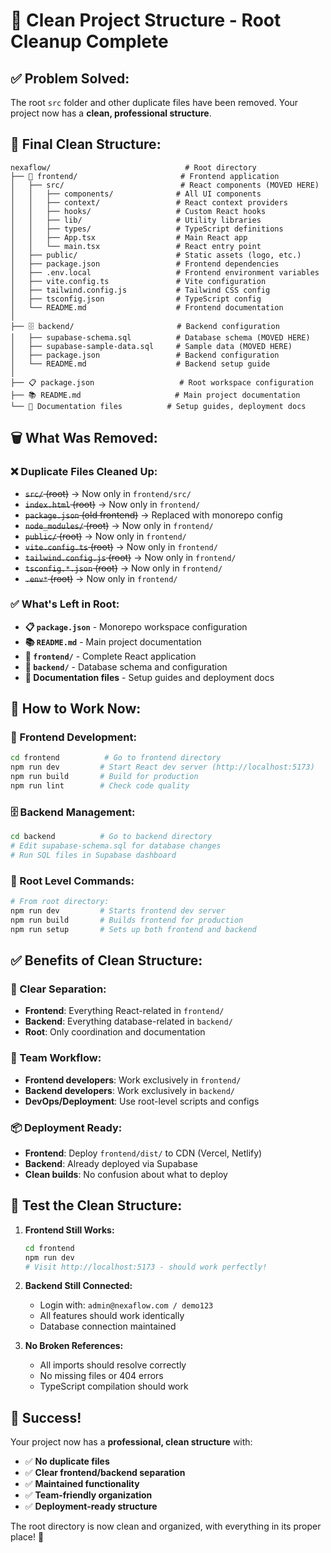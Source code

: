 # 🎯 **Clean Project Structure - Root Cleanup Complete**

## ✅ **Problem Solved:**
The root `src` folder and other duplicate files have been removed. Your project now has a **clean, professional structure**.

## 📁 **Final Clean Structure:**

```
nexaflow/                              # Root directory
├── 📱 frontend/                       # Frontend application
│   ├── src/                          # React components (MOVED HERE)
│   │   ├── components/              # All UI components
│   │   ├── context/                 # React context providers  
│   │   ├── hooks/                   # Custom React hooks
│   │   ├── lib/                     # Utility libraries
│   │   ├── types/                   # TypeScript definitions
│   │   ├── App.tsx                  # Main React app
│   │   └── main.tsx                 # React entry point
│   ├── public/                      # Static assets (logo, etc.)
│   ├── package.json                 # Frontend dependencies
│   ├── .env.local                   # Frontend environment variables
│   ├── vite.config.ts               # Vite configuration
│   ├── tailwind.config.js           # Tailwind CSS config
│   ├── tsconfig.json                # TypeScript config
│   └── README.md                    # Frontend documentation
│
├── 🗄️ backend/                       # Backend configuration  
│   ├── supabase-schema.sql          # Database schema (MOVED HERE)
│   ├── supabase-sample-data.sql     # Sample data (MOVED HERE)
│   ├── package.json                 # Backend configuration
│   └── README.md                    # Backend setup guide
│
├── 📋 package.json                   # Root workspace configuration
├── 📚 README.md                     # Main project documentation
└── 📄 Documentation files          # Setup guides, deployment docs
```

## 🗑️ **What Was Removed:**

### ❌ **Duplicate Files Cleaned Up:**
- ~~`src/` (root)~~ → Now only in `frontend/src/`
- ~~`index.html` (root)~~ → Now only in `frontend/`
- ~~`package.json` (old frontend)~~ → Replaced with monorepo config
- ~~`node_modules/` (root)~~ → Now only in `frontend/`
- ~~`public/` (root)~~ → Now only in `frontend/`
- ~~`vite.config.ts` (root)~~ → Now only in `frontend/`
- ~~`tailwind.config.js` (root)~~ → Now only in `frontend/`
- ~~`tsconfig.*.json` (root)~~ → Now only in `frontend/`
- ~~`.env*` (root)~~ → Now only in `frontend/`

### ✅ **What's Left in Root:**
- **📋 `package.json`** - Monorepo workspace configuration
- **📚 `README.md`** - Main project documentation
- **📁 `frontend/`** - Complete React application
- **📁 `backend/`** - Database schema and configuration
- **📄 Documentation files** - Setup guides and deployment docs

## 🎯 **How to Work Now:**

### **🚀 Frontend Development:**
```bash
cd frontend          # Go to frontend directory
npm run dev         # Start React dev server (http://localhost:5173)
npm run build       # Build for production
npm run lint        # Check code quality
```

### **🗄️ Backend Management:**
```bash
cd backend          # Go to backend directory  
# Edit supabase-schema.sql for database changes
# Run SQL files in Supabase dashboard
```

### **🔧 Root Level Commands:**
```bash
# From root directory:
npm run dev         # Starts frontend dev server
npm run build       # Builds frontend for production  
npm run setup       # Sets up both frontend and backend
```

## ✅ **Benefits of Clean Structure:**

### **🎯 Clear Separation:**
- **Frontend**: Everything React-related in `frontend/`
- **Backend**: Everything database-related in `backend/`  
- **Root**: Only coordination and documentation

### **👥 Team Workflow:**
- **Frontend developers**: Work exclusively in `frontend/`
- **Backend developers**: Work exclusively in `backend/`
- **DevOps/Deployment**: Use root-level scripts and configs

### **📦 Deployment Ready:**
- **Frontend**: Deploy `frontend/dist/` to CDN (Vercel, Netlify)
- **Backend**: Already deployed via Supabase
- **Clean builds**: No confusion about what to deploy

## 🧪 **Test the Clean Structure:**

1. **Frontend Still Works:**
   ```bash
   cd frontend
   npm run dev
   # Visit http://localhost:5173 - should work perfectly!
   ```

2. **Backend Still Connected:**
   - Login with: `admin@nexaflow.com / demo123`
   - All features should work identically
   - Database connection maintained

3. **No Broken References:**
   - All imports should resolve correctly
   - No missing files or 404 errors
   - TypeScript compilation should work

## 🎉 **Success!**

Your project now has a **professional, clean structure** with:

- ✅ **No duplicate files**
- ✅ **Clear frontend/backend separation**  
- ✅ **Maintained functionality**
- ✅ **Team-friendly organization**
- ✅ **Deployment-ready structure**

The root directory is now clean and organized, with everything in its proper place! 🎯